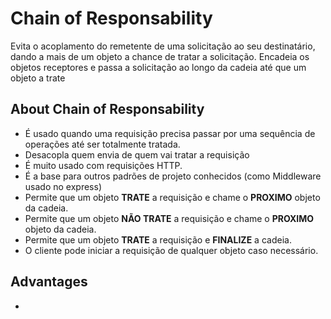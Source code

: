 # Chain of Responsability

Evita o acoplamento do remetente de uma solicitação ao seu destinatário, dando a mais de um objeto a chance de tratar a solicitação. Encadeia os objetos receptores e passa a solicitação ao longo da cadeia até que um objeto a trate

## About Chain of Responsability

- É usado quando uma requisição precisa passar  por uma sequência de operações até ser totalmente tratada.
- Desacopla quem envia de quem vai tratar a requisição
- É muito usado com requisições HTTP.
- É a base para outros padrões de projeto conhecidos (como Middleware usado no express)
- Permite que um objeto **TRATE** a requisição e chame o **PROXIMO** objeto da cadeia.
- Permite que um objeto **NÃO TRATE** a requisição e chame o **PROXIMO** objeto da cadeia.
- Permite que um objeto **TRATE** a requisição e **FINALIZE** a cadeia.
- O cliente pode iniciar a requisição de qualquer objeto caso necessário.


## Advantages

-
